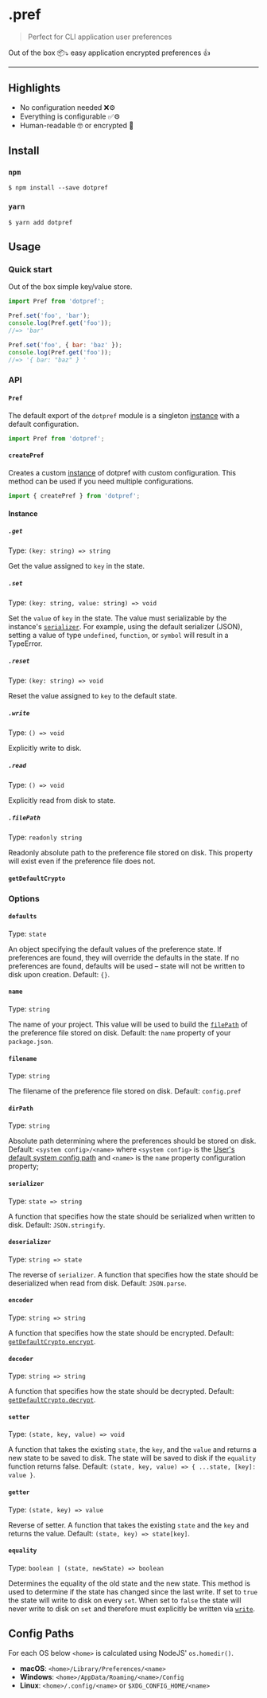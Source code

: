# .pref

> Perfect for CLI application user preferences

Out of the box 📦⤵️ easy application encrypted preferences 👍

---

## Highlights

- No configuration needed ❌⚙️
- Everything is configurable ✅⚙️
- Human-readable 🤓 or encrypted 🔐
<!---
- Easy migration paths 🌱🦌
- Watch for events 👀 including external changes 🔭
  -->

## Install

### `npm`

```
$ npm install --save dotpref
```

### `yarn`

```
$ yarn add dotpref
```

## Usage

### Quick start

Out of the box simple key/value store.

```js
import Pref from 'dotpref';

Pref.set('foo', 'bar');
console.log(Pref.get('foo'));
//=> 'bar'

Pref.set('foo', { bar: 'baz' });
console.log(Pref.get('foo'));
//=> '{ bar: "baz" } '
```

### API

#### `Pref`

The default export of the `dotpref` module is a singleton [instance](#Instance) with a default configuration.

```js
import Pref from 'dotpref';
```

#### `createPref`

Creates a custom [instance](#Instance) of dotpref with custom configuration. This method can be used if you need multiple configurations.

```js
import { createPref } from 'dotpref';
```

#### Instance

##### `.get`

Type: `(key: string) => string`

Get the value assigned to `key` in the state.

##### `.set`

Type: `(key: string, value: string) => void`

Set the `value` of `key` in the state. The value must serializable by the instance's [`serializer`](#serializer). For example, using the default serializer (JSON), setting a value of type `undefined`, `function`, or `symbol` will result in a TypeError.

##### `.reset`

Type: `(key: string) => void`

Reset the value assigned to `key` to the default state.

##### `.write`

Type: `() => void`

Explicitly write to disk.

##### `.read`

Type: `() => void`

Explicitly read from disk to state.

<!---
##### `.on`

Type: `(event: string, callback: (event, state) => void)`

TODO: events

##### `.migrate`

Type: `(map: { [version]: handler }) => void`

TODO: migrate
-->

##### `.filePath`

Type: `readonly string`

Readonly absolute path to the preference file stored on disk. This property will exist even if the preference file does not.

#### `getDefaultCrypto`

### Options

#### `defaults`

Type: `state`

An object specifying the default values of the preference state. If preferences are found, they will override the defaults in the state. If no preferences are found, defaults will be used – state will not be written to disk upon creation. Default: `{}`.

#### `name`

Type: `string`

The name of your project. This value will be used to build the [`filePath`](#.filePath) of the preference file stored on disk. Default: the `name` property of your `package.json`.

#### `filename`

Type: `string`

The filename of the preference file stored on disk. Default: `config.pref`

#### `dirPath`

Type: `string`

Absolute path determining where the preferences should be stored on disk. Default: `<system config>/<name>` where `<system config>` is the [User's default system config path](#Config%20Paths) and `<name>` is the `name` property configuration property;

#### `serializer`

Type: `state => string`

A function that specifies how the state should be serialized when written to disk. Default: `JSON.stringify`.

#### `deserializer`

Type: `string => state`

The reverse of `serializer`. A function that specifies how the state should be deserialized when read from disk. Default: `JSON.parse`.

#### `encoder`

Type: `string => string`

A function that specifies how the state should be encrypted. Default: [`getDefaultCrypto.encrypt`](#getDefaultCrypto).

#### `decoder`

Type: `string => string`

A function that specifies how the state should be decrypted. Default: [`getDefaultCrypto.decrypt`](#getDefaultCrypto).

#### `setter`

Type: `(state, key, value) => void`

A function that takes the existing `state`, the `key`, and the `value` and returns a new state to be saved to disk. The state will be saved to disk if the `equality` function returns false. Default: `(state, key, value) => { ...state, [key]: value }`.

#### `getter`

Type: `(state, key) => value`

Reverse of setter. A function that takes the existing `state` and the `key` and returns the value. Default: `(state, key) => state[key]`.

#### `equality`

Type: `boolean | (state, newState) => boolean`

Determines the equality of the old state and the new state. This method is used to determine if the state has changed since the last write. If set to `true` the state will write to disk on every `set`. When set to `false` the state will never write to disk on `set` and therefore must explicitly be written via [`write`](#.write).

<!---
#### `watch`

Type: `boolean`

Watch the preference file on disk for changes. If a change occurs it will trigger an `CHANGE` event that can be subscribed to using [`on`](#.on).

-->

## Config Paths

For each OS below `<home>` is calculated using NodeJS' `os.homedir()`.

- **macOS**: `<home>/Library/Preferences/<name>`
- **Windows**: `<home>/AppData/Roaming/<name>/Config`
- **Linux**: `<home>/.config/<name>` or `$XDG_CONFIG_HOME/<name>`

<!---
## Recipes

TODO: Dot Notation
TODO: YAML Serialization
TODO: Write on process exit
TODO: Migration example
-->
